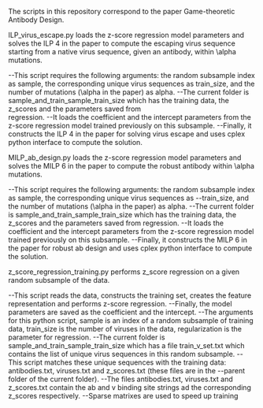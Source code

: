 The scripts in this repository correspond to the paper Game-theoretic Antibody Design.

ILP_virus_escape.py loads the z-score regression model parameters and solves the ILP 4 in the paper to compute the escaping virus sequence 
starting from a native virus sequence, given an antibody, within \alpha mutations.

--This script requires the following arguments: the random subsample index as sample, the corresponding unique virus sequences as 
  train_size, and the number of mutations (\alpha in the paper) as alpha. 
--The current folder is sample_and_train_sample_train_size which has the training data, the z_scores and the parameters saved from   
  regression.
--It loads the coefficient and the intercept parameters from the z-score regression model trained previously on this subsample. 
--Finally, it constructs the ILP 4 in the paper for solving virus escape and uses cplex python interface to compute the solution.

MILP_ab_design.py loads the z-score regression model parameters and solves the MILP 6 in the paper to compute the robust antibody  within \alpha mutations.

--This script requires the following arguments: the random subsample index as sample, the corresponding unique virus sequences as 
--train_size, and the number of mutations (\alpha in the paper) as alpha. 
--The current folder is sample_and_train_sample_train_size which has the training data, the z_scores and the parameters saved from
  regression.
--It loads the coefficient and the intercept parameters from the z-score regression model trained previously on this subsample. 
--Finally, it constructs the MILP 6 in the paper for robust ab design and uses cplex python interface to compute the solution.

z_score_regression_training.py performs z_score regression on a given random subsample of the data.

--This script reads the data, constructs the training set, creates the feature representation and performs z-score regression.
--Finally, the model parameters are saved as the coefficient and the intercept.
--The arguments for this python script, sample is an index of a random subsample of training data, train_size is the number of viruses in
  the data, regularization is the parameter for regression.
--The current folder is sample_and_train_sample_train_size which has a file train_v_set.txt which contains the list of unique virus
  sequences in this random subsample.
--This script matches these unique sequences with the training data: antibodies.txt, viruses.txt and z_scores.txt (these files are in the
--parent folder of the current folder).
--The files antibodies.txt, viruses.txt and z_scores.txt contain the ab and v binding site strings ad the corresponding z_scores
  respectively.
--Sparse matrixes are used to speed up training
